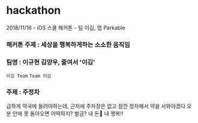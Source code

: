 # hackathon
2018/11/16 - iOS 스쿨 해커톤 - 팀 이김, 앱 Parkable


### 해커톤 주제 : 세상을 행복하게하는 소소한 움직임

### 팀명 : 이규현 김양우, 줄여서 '이김'
```이김 Team```
```Team 이김```
          
### 주제 : 주정차
급하게 약국에 들려야하는데, 근처에 주차장은 없고
잠깐 정차해서 약을 사와야겠다
오분 안에 못 돌아오면 어떡하지?
벌금?
내 돈💸 내 행복!!

